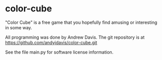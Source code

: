 color-cube
==========
"Color Cube" is a free game that you hopefully find amusing or interesting in some way.

All programming was done by Andrew Davis.
The git repository is at https://github.com/andyjdavis/color-cube.git

See the file main.py for software license information.
